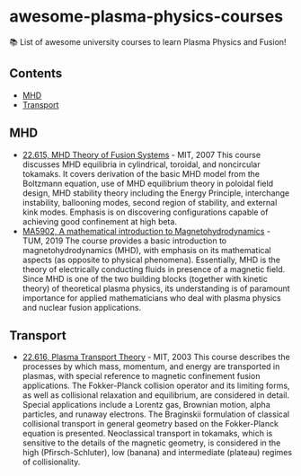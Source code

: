 # awesome-plasma-physics-courses
:books: List of awesome university courses to learn Plasma Physics and Fusion!

## Contents

- [MHD](#mhd)
- [Transport](#transport)

## MHD

- [22.615, MHD Theory of Fusion Systems](https://ocw.mit.edu/courses/nuclear-engineering/22-615-mhd-theory-of-fusion-systems-spring-2007/) - MIT, 2007
This course discusses MHD equilibria in cylindrical, toroidal, and noncircular tokamaks. It covers derivation of the basic MHD model from the Boltzmann equation, use of MHD equilibrium theory in poloidal field design, MHD stability theory including the Energy Principle, interchange instability, ballooning modes, second region of stability, and external kink modes. Emphasis is on discovering configurations capable of achieving good confinement at high beta.
- [MA5902, A mathematical introduction to Magnetohydrodynamics](https://www-m16.ma.tum.de/Allgemeines/MHD19) - TUM, 2019
The course provides a basic introduction to magnetohydrodynamics (MHD), with emphasis on its mathematical aspects (as opposite to physical phenomena). Essentially, MHD is the theory of electrically conducting fluids in presence of a magnetic field. Since MHD is one of the two building blocks (together with kinetic theory) of theoretical plasma physics, its understanding is of paramount importance for applied mathematicians who deal with plasma physics and nuclear fusion applications.

## Transport

- [22.616, Plasma Transport Theory](https://ocw.mit.edu/courses/nuclear-engineering/22-616-plasma-transport-theory-fall-2003/) - MIT, 2003
This course describes the processes by which mass, momentum, and energy are transported in plasmas, with special reference to magnetic confinement fusion applications. The Fokker-Planck collision operator and its limiting forms, as well as collisional relaxation and equilibrium, are considered in detail. Special applications include a Lorentz gas, Brownian motion, alpha particles, and runaway electrons. The Braginskii formulation of classical collisional transport in general geometry based on the Fokker-Planck equation is presented. Neoclassical transport in tokamaks, which is sensitive to the details of the magnetic geometry, is considered in the high (Pfirsch-Schluter), low (banana) and intermediate (plateau) regimes of collisionality.